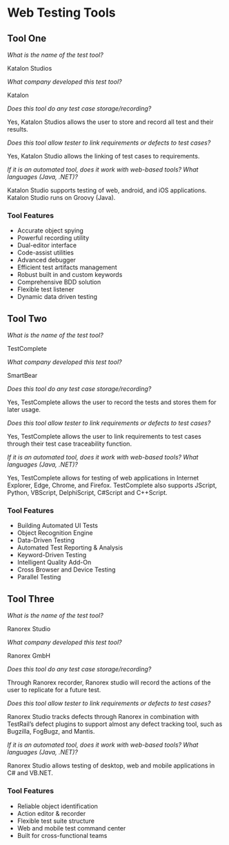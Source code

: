 # Web Testing Tools

## Tool One

_What is the name of the test tool?_ 

Katalon Studios

_What company developed this test tool?_ 

Katalon

_Does this tool do any test case storage/recording?_ 

Yes, Katalon Studios allows the user to store and record all test and their results.

_Does this tool allow tester to link requirements or defects to test cases?_ 

Yes, Katalon Studio allows the linking of test cases to requirements.

_If it is an automated tool, does it work with web-based tools? What languages (Java, .NET)?_ 

Katalon Studio supports testing of web, android, and iOS applications. Katalon Studio runs on Groovy (Java).

### Tool Features
* Accurate object spying
* Powerful recording utility
* Dual-editor interface
* Code-assist utilities
* Advanced debugger
* Efficient test artifacts management
* Robust built in and custom keywords
* Comprehensive BDD solution
* Flexible test listener
* Dynamic data driven testing

## Tool Two

_What is the name of the test tool?_ 

TestComplete

_What company developed this test tool?_ 

SmartBear

_Does this tool do any test case storage/recording?_ 

Yes, TestComplete allows the user to record the tests and stores them for later usage.

_Does this tool allow tester to link requirements or defects to test cases?_ 

Yes, TestComplete allows the user to link requirements to test cases through their test case traceability function.

_If it is an automated tool, does it work with web-based tools? What languages (Java, .NET)?_ 

Yes, TestComplete allows for testing of web applications in Internet Explorer, Edge, Chrome, and Firefox. TestComplete also supports JScript, Python, VBScript, DelphiScript, C#Script and C++Script.

### Tool Features
* Building Automated UI Tests
* Object Recognition Engine
* Data-Driven Testing
* Automated Test Reporting & Analysis
* Keyword-Driven Testing
* Intelligent Quality Add-On
* Cross Browser and Device Testing
* Parallel Testing

## Tool Three

_What is the name of the test tool?_ 

Ranorex Studio

_What company developed this test tool?_ 

Ranorex GmbH

_Does this tool do any test case storage/recording?_ 

Through Ranorex recorder, Ranorex studio will record the actions of the user to replicate for a future test.

_Does this tool allow tester to link requirements or defects to test cases?_ 

Ranorex Studio tracks defects through Ranorex in combination with TestRail’s defect plugins to support almost any defect tracking tool, such as Bugzilla, FogBugz, and Mantis. 

_If it is an automated tool, does it work with web-based tools? What languages (Java, .NET)?_ 

Ranorex Studio allows testing of desktop, web and mobile applications in C# and VB.NET.

### Tool Features
* Reliable object identification
* Action editor & recorder
* Flexible test suite structure
* Web and mobile test command center
* Built for cross-functional teams
